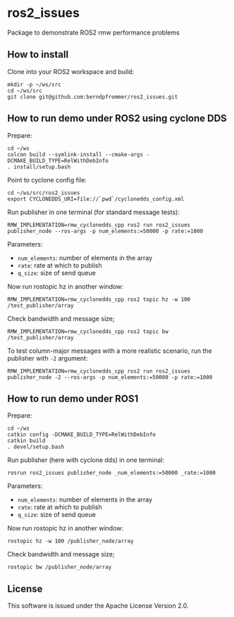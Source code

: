 # ros2_issues

Package to demonstrate ROS2 rmw performance problems

## How to install

Clone into your ROS2 workspace and build:
```
mkdir -p ~/ws/src
cd ~/ws/src
git clone git@github.com:berndpfrommer/ros2_issues.git
```

## How to run demo under ROS2 using cyclone DDS
Prepare:
```
cd ~/ws
colcon build --symlink-install --cmake-args -DCMAKE_BUILD_TYPE=RelWithDebInfo
. install/setup.bash
```
Point to cyclone config file:
```
cd ~/ws/src/ros2_issues
export CYCLONEDDS_URI=file://`pwd`/cyclonedds_config.xml
```
Run publisher in one terminal (for standard message tests):
```
RMW_IMPLEMENTATION=rmw_cyclonedds_cpp ros2 run ros2_issues publisher_node --ros-args -p num_elements:=50000 -p rate:=1000
```
Parameters:
- ``num_elements``: number of elements in the array
- ``rate``: rate at which to publish
- ``q_size``: size of send queue

Now run rostopic hz in another window:
```
RMW_IMPLEMENTATION=rmw_cyclonedds_cpp ros2 topic hz -w 100 /test_publisher/array
```

Check bandwidth and message size;
```
RMW_IMPLEMENTATION=rmw_cyclonedds_cpp ros2 topic bw /test_publisher/array
```

To test column-major messages with a more realistic scenario, run the publisher with ``-2`` argument:
```
RMW_IMPLEMENTATION=rmw_cyclonedds_cpp ros2 run ros2_issues publisher_node -2 --ros-args -p num_elements:=50000 -p rate:=1000
```

## How to run demo under ROS1
Prepare:
```
cd ~/ws
catkin config -DCMAKE_BUILD_TYPE=RelWithDebInfo
catkin build
. devel/setup.bash
```
Run publisher (here with cyclone dds) in one terminal:
```
rosrun ros2_issues publisher_node _num_elements:=50000 _rate:=1000
```
Parameters:
- ``num_elements``: number of elements in the array
- ``rate``: rate at which to publish
- ``q_size``: size of send queue

Now run rostopic hz in another window:
```
rostopic hz -w 100 /publisher_node/array
```

Check bandwidth and message size;
```
rostopic bw /publisher_node/array
```

## License

This software is issued under the Apache License Version 2.0.
